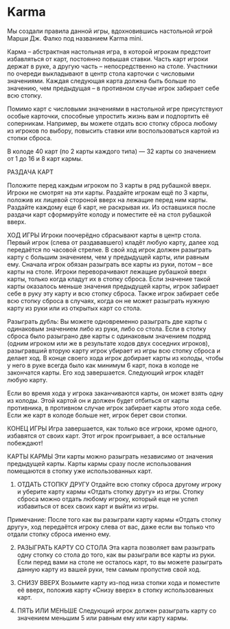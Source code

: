 # Karma

Мы создали правила данной игры, вдохновившись настольной игрой Марши Дж. Фалко под названием Karma mini.

Карма – абстрактная настольная игра, в которой игрокам предстоит избавляться от карт, постоянно повышая ставки. Часть карт игроки держат в руке, а другую часть – непосредственно на столе. Участники по очереди выкладывают в центр стола карточки с числовыми значениями. Каждая следующая карта должна быть больше по значению, чем предыдущая – в противном случае игрок забирает себе всю стопку.

Помимо карт с числовыми значениями в настольной игре присутствуют особые карточки, способные упростить жизнь вам и подпортить её соперникам. Например, вы можете отдать всю стопку сброса любому из игроков по выбору, повысить ставки или воспользоваться картой из стопки сброса.

В колоде 40 карт (по 2 карты каждого типа) — 32 карты со значением от 1 до 16 и 8 карт кармы.

РАЗДАЧА КАРТ

Положите перед каждым игроком по 3 карты в ряд рубашкой вверх. Игроки не смотрят на эти карты. Раздайте игрокам ещё по 3 карты, положив их лицевой стороной вверх на лежащие перед ним карты. Раздайте каждому еще 6 карт, не раскрывая их. Из оставшихся после раздачи карт сформируйте колоду и поместите её на стол рубашкой вверх.

ХОД ИГРЫ
Игроки поочерёдно сбрасывают карты в центр стола. Первый игрок (слева от раздававшего) кладёт любую карту, далее ход передаётся по часовой стрелке. В свой ход игрок должен разыграть карту с большим значением, чем у предыдущей карты, или равным ему. Сначала игрок обязан разыграть все карты из руки, потом – все карты на столе. Игроки переворачивают лежащие рубашкой вверх карты, только когда кладут их в стопку сброса. Если значение такой карты оказалось меньше значения предыдущей карты, игрок забирает себе в руку эту карту и всю стопку сброса. Также игрок забирает себе всю стопку сброса в случаях, когда он не может разыграть нужную карту из руки или из открытых карт со стола.

Разыграть дубль: Вы можете одновременно разыграть две карты с одинаковым значением либо из руки, либо со стола. Если в стопку сброса было разыграно две карты с одинаковым значением подряд (одним игроком или же в результате ходов двух соседних игроков), разыгравший вторую карту игрок убирает из игры всю стопку сброса и делает
ход. В конце своего хода игрок добирает карты из колоды, чтобы у него в руке всегда было как минимум 6 карт, пока в колоде не закончатся карты. Его ход завершается. Следующий игрок кладёт любую карту.

Если во время хода у игрока заканчиваются карты, он может взять одну из колоды. Этой картой он и должен будет отбиться от карты противника, в противном случае игрок забирает карты этого хода себе. Если же карт в колоде больше нет, игрок берет свои стопки.

КОНЕЦ ИГРЫ
Игра завершается, как только все игроки, кроме одного, избавятся от своих карт. Этот игрок проигрывает, а все остальные побеждают!

КАРТЫ КАРМЫ
Эти карты можно разыграть независимо от значения предыдущей карты. Карты кармы сразу после использования помещаются в стопку уже использованных карт.

1. ОТДАТЬ СТОПКУ ДРУГУ
Отдайте всю стопку сброса другому игроку и уберите карту кармы «Отдать стопку другу» из игры. Стопку сброса можно отдать любому игроку, который еще не успел избавиться от всех своих карт и выйти из игры.

Примечание: После того как вы разыграли карту кармы «Отдать стопку другу», ход передаётся игроку слева от вас, даже если вы только что отдали стопку сброса именно ему.

2. РАЗЫГРАТЬ КАРТУ СО СТОЛА
Эта карта позволяет вам разыграть одну стопку со стола до того, как вы разыграли все карты из руки. Если перед вами на столе не осталось карт, то вы можете разыграть данную карту из вашей руки, тем самым пропустив свой ход.

3. СНИЗУ ВВЕРХ
Возьмите карту из-под низа стопки хода и поместите её вверх, положив карту «Снизу вверх» в стопку использованных карт.

4. ПЯТЬ ИЛИ МЕНЬШЕ
Следующий игрок должен разыграть карту со значением меньшим 5 или равным ему или карту кармы.

